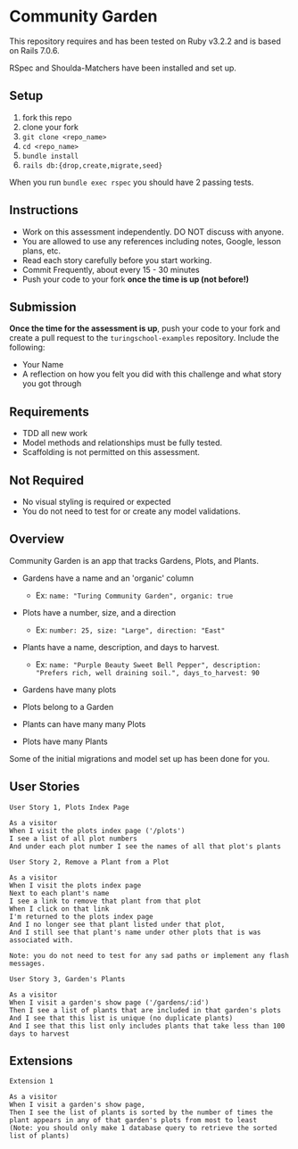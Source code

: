 # Community Garden

This repository requires and has been tested on Ruby v3.2.2 and is based on Rails 7.0.6.

RSpec and Shoulda-Matchers have been installed and set up.

## Setup

1. fork this repo
2. clone your fork
3. `git clone <repo_name>`
4. `cd <repo_name>`
5. `bundle install`
6. `rails db:{drop,create,migrate,seed}`

When you run `bundle exec rspec` you should have 2 passing tests.

## Instructions

* Work on this assessment independently. DO NOT discuss with anyone.
* You are allowed to use any references including notes, Google, lesson plans, etc.
* Read each story carefully before you start working.
* Commit Frequently, about every 15 - 30 minutes
* Push your code to your fork **once the time is up (not before!)**

## Submission

**Once the time for the assessment is up**, push your code to your fork and create a pull request to the `turingschool-examples` repository. Include the following:

* Your Name
* A reflection on how you felt you did with this challenge and what story you got through

## Requirements

* TDD all new work
* Model methods and relationships must be fully tested.
* Scaffolding is not permitted on this assessment.

## Not Required

* No visual styling is required or expected
* You do not need to test for or create any model validations.


## Overview

Community Garden is an app that tracks Gardens, Plots, and Plants.

* Gardens have a name and an 'organic' column
  * Ex: `name: "Turing Community Garden", organic: true`
* Plots have a number, size, and a direction
 	* Ex: `number: 25, size: "Large", direction: "East"`
* Plants have a name, description, and days to harvest.
  * Ex: `name: "Purple Beauty Sweet Bell Pepper", description: "Prefers rich, well draining soil.", days_to_harvest: 90`

* Gardens have many plots
* Plots belong to a Garden
* Plants can have many many Plots
* Plots have many Plants

Some of the initial migrations and model set up has been done for you.

## User Stories

```
User Story 1, Plots Index Page

As a visitor
When I visit the plots index page ('/plots')
I see a list of all plot numbers
And under each plot number I see the names of all that plot's plants
```

```
User Story 2, Remove a Plant from a Plot

As a visitor
When I visit the plots index page
Next to each plant's name
I see a link to remove that plant from that plot
When I click on that link
I'm returned to the plots index page
And I no longer see that plant listed under that plot,
And I still see that plant's name under other plots that is was associated with.

Note: you do not need to test for any sad paths or implement any flash messages.
```

```
User Story 3, Garden's Plants

As a visitor
When I visit a garden's show page ('/gardens/:id')
Then I see a list of plants that are included in that garden's plots
And I see that this list is unique (no duplicate plants)
And I see that this list only includes plants that take less than 100 days to harvest
```

## Extensions

```
Extension 1

As a visitor
When I visit a garden's show page,
Then I see the list of plants is sorted by the number of times the plant appears in any of that garden's plots from most to least
(Note: you should only make 1 database query to retrieve the sorted list of plants)
```